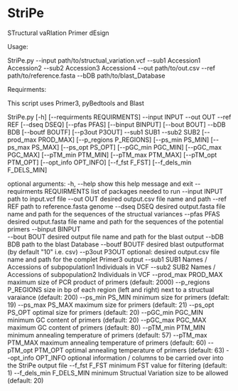 # StriPe
STructural vaRIation Primer dEsign

Usage:

StriPe.py --input path/to/structual_variation.vcf --sub1 Accession1 Accession2 --sub2 Accession3 Accession4 --out path/to/out.csv --ref path/to/reference.fasta --bDB path/to/blast_Database

Requirments:

This script uses Primer3, pyBedtools and Blast


StriPe.py [-h] [--requirments REQUIRMENTS] --input INPUT --out OUT --ref REF [--dseq DSEQ] [--pfas PFAS]
                 [--binput BINPUT] [--bout BOUT] --bDB BDB [--boutf BOUTF] [--p3out P3OUT] --sub1 SUB1 --sub2 SUB2
                 [--prod_max PROD_MAX] [--p_regions P_REGIONS] [--ps_min PS_MIN] [--ps_max PS_MAX] [--ps_opt PS_OPT]
                 [--pGC_min PGC_MIN] [--pGC_max PGC_MAX] [--pTM_min PTM_MIN] [--pTM_max PTM_MAX] [--pTM_opt PTM_OPT]
                 [--opt_info OPT_INFO] [--f_fst F_FST] [--f_dels_min F_DELS_MIN]

optional arguments:
  -h, --help                show this help message and exit
  --requirments REQUIRMENTS list of packages needed to run
  --input INPUT             path to input.vcf file
  --out OUT                 desired output.csv file name and path
  --ref REF                 path to reference.fasta genome
  --dseq DSEQ               desired output.fasta file name and path for the sequences of the structual variances
  --pfas PFAS               desired output.fasta file name and path for the sequences of the potential primers
  --binput BINPUT           
  --bout BOUT               desired output file name and path for the blast output
  --bDB BDB                 path to the blast Database
  --boutf BOUTF             desired blast outputformat (by default "10" i.e. csv)
  --p3out P3OUT             optional: desired output.csv file name and path for the complet Primer3 output 
  --sub1 SUB1               Names / Accessions of subpopulation1 Individuals in VCF 
  --sub2 SUB2               Names / Accessions of subpopulation2 Individuals in VCF
  --prod_max PROD_MAX       maximum size of PCR product of primers (default: 2000)
  --p_regions P_REGIONS     size in bp of each region (left and right) next to a structual varaiance (default: 200)
  --ps_min PS_MIN           minimum size for primers (defalt: 19)
  --ps_max PS_MAX           maximum size for primers (default: 21)
  --ps_opt PS_OPT           optimal size for primers (default: 20)
  --pGC_min PGC_MIN         minimum GC content of primers (default: 20)
  --pGC_max PGC_MAX         maximum GC content of primers (default: 80)
  --pTM_min PTM_MIN         minimum annealing temperature of primers (default: 57)
  --pTM_max PTM_MAX         maximum annealing temperature of primers (default: 60)
  --pTM_opt PTM_OPT         optimal annealing temperature of primers (default: 63)
  --opt_info OPT_INFO       optional information / columns to be carried over into the StriPe output file
  --f_fst F_FST             minimum FST value for filtering (default: 1)
  --f_dels_min F_DELS_MIN   minimum Structual Variation size to be allowed (default: 20)
